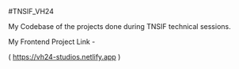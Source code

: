 #TNSIF_VH24

My Codebase of the projects done during TNSIF technical sessions.


My Frontend Project Link - 


( https://vh24-studios.netlify.app )
